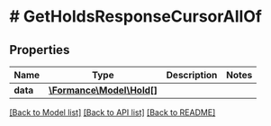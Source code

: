 # # GetHoldsResponseCursorAllOf

## Properties

Name | Type | Description | Notes
------------ | ------------- | ------------- | -------------
**data** | [**\Formance\Model\Hold[]**](Hold.md) |  |

[[Back to Model list]](../../README.md#models) [[Back to API list]](../../README.md#endpoints) [[Back to README]](../../README.md)
